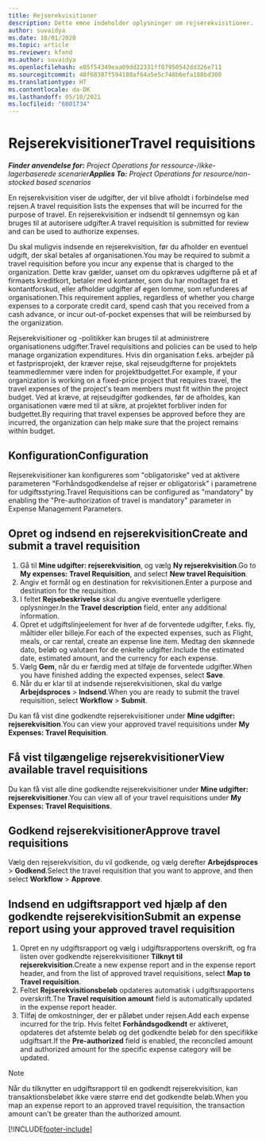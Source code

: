 ```yaml
---
title: Rejserekvisitioner
description: Dette emne indeholder oplysninger om rejserekvisitioner.
author: suvaidya
ms.date: 10/01/2020
ms.topic: article
ms.reviewer: kfend
ms.author: suvaidya
ms.openlocfilehash: e05f54349eaa09dd22331ff07950542dd326e711
ms.sourcegitcommit: 40f68387f594180af64a5e5c748b6efa188bd300
ms.translationtype: HT
ms.contentlocale: da-DK
ms.lasthandoff: 05/10/2021
ms.locfileid: "6001734"
---
```

# <a name="travel-requisitions"></a><span data-ttu-id="c88f6-103">Rejserekvisitioner</span><span class="sxs-lookup"><span data-stu-id="c88f6-103">Travel requisitions</span></span>

<span data-ttu-id="c88f6-104">_**Finder anvendelse for:** Project Operations for ressource-/ikke-lagerbaserede scenarier_</span><span class="sxs-lookup"><span data-stu-id="c88f6-104">_**Applies To:** Project Operations for resource/non-stocked based scenarios_</span></span>

<span data-ttu-id="c88f6-105">En rejserekvisition viser de udgifter, der vil blive afholdt i forbindelse med rejsen.</span><span class="sxs-lookup"><span data-stu-id="c88f6-105">A travel requisition lists the expenses that will be incurred for the purpose of travel.</span></span> <span data-ttu-id="c88f6-106">En rejserekvisition er indsendt til gennemsyn og kan bruges til at autorisere udgifter.</span><span class="sxs-lookup"><span data-stu-id="c88f6-106">A travel requisition is submitted for review and can be used to authorize expenses.</span></span>

<span data-ttu-id="c88f6-107">Du skal muligvis indsende en rejserekvisition, før du afholder en eventuel udgift, der skal betales af organisationen.</span><span class="sxs-lookup"><span data-stu-id="c88f6-107">You may be required to submit a travel requisition before you incur any expense that is charged to the organization.</span></span> <span data-ttu-id="c88f6-108">Dette krav gælder, uanset om du opkræves udgifterne på et af firmaets kreditkort, betaler med kontanter, som du har modtaget fra et kontantforskud, eller afholder udgifter af egen lomme, som refunderes af organisationen.</span><span class="sxs-lookup"><span data-stu-id="c88f6-108">This requirement applies, regardless of whether you charge expenses to a corporate credit card, spend cash that you received from a cash advance, or incur out-of-pocket expenses that will be reimbursed by the organization.</span></span>

<span data-ttu-id="c88f6-109">Rejserekvisitioner og -politikker kan bruges til at administrere organisationens udgifter.</span><span class="sxs-lookup"><span data-stu-id="c88f6-109">Travel requisitions and policies can be used to help manage organization expenditures.</span></span> <span data-ttu-id="c88f6-110">Hvis din organisation f.eks. arbejder på et fastprisprojekt, der kræver rejse, skal rejseudgifterne for projektets teammedlemmer være inden for projektbudgettet.</span><span class="sxs-lookup"><span data-stu-id="c88f6-110">For example, if your organization is working on a fixed-price project that requires travel, the travel expenses of the project's team members must fit within the project budget.</span></span> <span data-ttu-id="c88f6-111">Ved at kræve, at rejseudgifter godkendes, før de afholdes, kan organisationen være med til at sikre, at projektet forbliver inden for budgettet.</span><span class="sxs-lookup"><span data-stu-id="c88f6-111">By requiring that travel expenses be approved before they are incurred, the organization can help make sure that the project remains within budget.</span></span>

## <a name="configuration"></a><span data-ttu-id="c88f6-112">Konfiguration</span><span class="sxs-lookup"><span data-stu-id="c88f6-112">Configuration</span></span> 

<span data-ttu-id="c88f6-113">Rejserekvisitioner kan konfigureres som "obligatoriske" ved at aktivere parameteren "Forhåndsgodkendelse af rejser er obligatorisk" i parametrene for udgiftsstyring.</span><span class="sxs-lookup"><span data-stu-id="c88f6-113">Travel Requisitions can be configured as "mandatory" by enabling the "Pre-authorization of travel is mandatory" parameter in Expense Management Parameters.</span></span> 

## <a name="create-and-submit-a-travel-requisition"></a><span data-ttu-id="c88f6-114">Opret og indsend en rejserekvisition</span><span class="sxs-lookup"><span data-stu-id="c88f6-114">Create and submit a travel requisition</span></span>

1. <span data-ttu-id="c88f6-115">Gå til **Mine udgifter: rejserekvisition**, og vælg **Ny rejserekvisition**.</span><span class="sxs-lookup"><span data-stu-id="c88f6-115">Go to **My expenses: Travel Requisition**, and select **New travel Requisition**.</span></span>
2. <span data-ttu-id="c88f6-116">Angiv et formål og en destination for rekvisitionen.</span><span class="sxs-lookup"><span data-stu-id="c88f6-116">Enter a purpose and destination for the requisition.</span></span>
3. <span data-ttu-id="c88f6-117">I feltet **Rejsebeskrivelse** skal du angive eventuelle yderligere oplysninger.</span><span class="sxs-lookup"><span data-stu-id="c88f6-117">In the  **Travel description** field, enter any additional information.</span></span> 
4. <span data-ttu-id="c88f6-118">Opret et udgiftslinjeelement for hver af de forventede udgifter, f.eks. fly, måltider eller billeje.</span><span class="sxs-lookup"><span data-stu-id="c88f6-118">For each of the expected expenses, such as Flight, meals, or car rental, create an expense line item.</span></span> <span data-ttu-id="c88f6-119">Medtag den skønnede dato, beløb og valutaen for de enkelte udgifter.</span><span class="sxs-lookup"><span data-stu-id="c88f6-119">Include the estimated date, estimated amount, and the currency for each expense.</span></span> 
5. <span data-ttu-id="c88f6-120">Vælg **Gem**, når du er færdig med at tilføje de forventede udgifter.</span><span class="sxs-lookup"><span data-stu-id="c88f6-120">When you have finished adding the expected expenses, select **Save**.</span></span>
6. <span data-ttu-id="c88f6-121">Når du er klar til at indsende rejserekvisitionen, skal du vælge **Arbejdsproces** > **Indsend**.</span><span class="sxs-lookup"><span data-stu-id="c88f6-121">When you are ready to submit the travel requisition, select **Workflow** > **Submit**.</span></span>

<span data-ttu-id="c88f6-122">Du kan få vist dine godkendte rejserekvisitioner under **Mine udgifter: rejserekvisition**.</span><span class="sxs-lookup"><span data-stu-id="c88f6-122">You can view your approved travel requisitions under **My Expenses: Travel Requisition**.</span></span> 

## <a name="view-available-travel-requisitions"></a><span data-ttu-id="c88f6-123">Få vist tilgængelige rejserekvisitioner</span><span class="sxs-lookup"><span data-stu-id="c88f6-123">View available travel requisitions</span></span>

<span data-ttu-id="c88f6-124">Du kan få vist alle dine godkendte rejserekvisitioner under **Mine udgifter: rejserekvisitioner**.</span><span class="sxs-lookup"><span data-stu-id="c88f6-124">You can view all of your travel requisitions under **My Expenses: Travel Requisitions**.</span></span>

## <a name="approve-travel-requisitions"></a><span data-ttu-id="c88f6-125">Godkend rejserekvisitioner</span><span class="sxs-lookup"><span data-stu-id="c88f6-125">Approve travel requisitions</span></span>

<span data-ttu-id="c88f6-126">Vælg den rejserekvisition, du vil godkende, og vælg derefter **Arbejdsproces** > **Godkend**.</span><span class="sxs-lookup"><span data-stu-id="c88f6-126">Select the travel requisition that you want to approve, and then select **Workflow** > **Approve**.</span></span>  

## <a name="submit-an-expense-report-using-your-approved-travel-requisition"></a><span data-ttu-id="c88f6-127">Indsend en udgiftsrapport ved hjælp af den godkendte rejserekvisition</span><span class="sxs-lookup"><span data-stu-id="c88f6-127">Submit an expense report using your approved travel requisition</span></span>

1. <span data-ttu-id="c88f6-128">Opret en ny udgiftsrapport og vælg i udgiftsrapportens overskrift, og fra listen over godkendte rejserekvisitioner **Tilknyt til rejserekvisition**.</span><span class="sxs-lookup"><span data-stu-id="c88f6-128">Create a new expense report and in the expense report header, and from the list of approved travel requisitions, select **Map to Travel requisition**.</span></span>
2. <span data-ttu-id="c88f6-129">Feltet **Rejserekvisitionsbeløb** opdateres automatisk i udgiftsrapportens overskrift.</span><span class="sxs-lookup"><span data-stu-id="c88f6-129">The **Travel requisition amount** field is automatically updated in the expense report header.</span></span>
3. <span data-ttu-id="c88f6-130">Tilføj de omkostninger, der er påløbet under rejsen.</span><span class="sxs-lookup"><span data-stu-id="c88f6-130">Add each expense incurred for the trip.</span></span> <span data-ttu-id="c88f6-131">Hvis feltet **Forhåndsgodkendt** er aktiveret, opdateres det afstemte beløb og det godkendte beløb for den specifikke udgiftsart.</span><span class="sxs-lookup"><span data-stu-id="c88f6-131">If the **Pre-authorized** field is enabled, the reconciled amount and authorized amount for the specific expense category will be updated.</span></span>

> [!NOTE]
> <span data-ttu-id="c88f6-132">Når du tilknytter en udgiftsrapport til en godkendt rejserekvisition, kan transaktionsbeløbet ikke være større end det godkendte beløb.</span><span class="sxs-lookup"><span data-stu-id="c88f6-132">When you map an expense report to an approved travel requisition, the transaction amount can't be greater than the authorized amount.</span></span> 


[!INCLUDE[footer-include](../includes/footer-banner.md)]